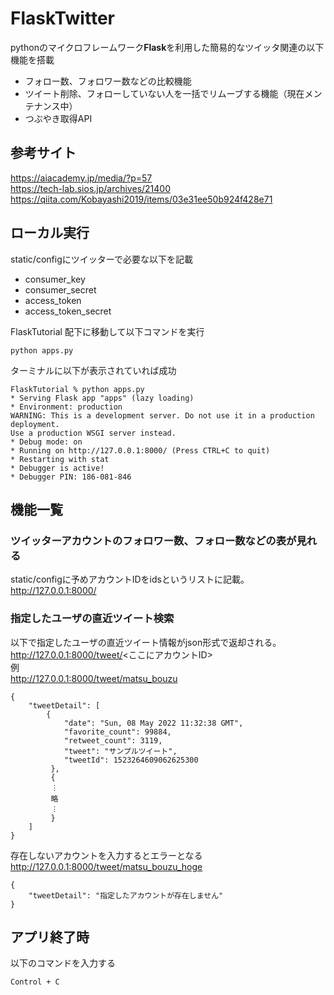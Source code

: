 # FlaskTwitter
pythonのマイクロフレームワーク**Flask**を利用した簡易的なツイッタ関連の以下機能を搭載
- フォロー数、フォロワー数などの比較機能
- ツイート削除、フォローしていない人を一括でリムーブする機能（現在メンテナンス中）
- つぶやき取得API


## 参考サイト
https://aiacademy.jp/media/?p=57<br>
https://tech-lab.sios.jp/archives/21400<br>
https://qiita.com/Kobayashi2019/items/03e31ee50b924f428e71<br>

## ローカル実行
static/configにツイッターで必要な以下を記載
- consumer_key
- consumer_secret
- access_token
- access_token_secret



FlaskTutorial 配下に移動して以下コマンドを実行
```
python apps.py
```
ターミナルに以下が表示されていれば成功
```
FlaskTutorial % python apps.py
* Serving Flask app "apps" (lazy loading)
* Environment: production
WARNING: This is a development server. Do not use it in a production deployment.
Use a production WSGI server instead.
* Debug mode: on
* Running on http://127.0.0.1:8000/ (Press CTRL+C to quit)
* Restarting with stat
* Debugger is active!
* Debugger PIN: 186-081-846
```

## 機能一覧
### ツイッターアカウントのフォロワー数、フォロー数などの表が見れる
static/configに予めアカウントIDをidsというリストに記載。<br>
http://127.0.0.1:8000/

### 指定したユーザの直近ツイート検索
以下で指定したユーザの直近ツイート情報がjson形式で返却される。<br>
http://127.0.0.1:8000/tweet/<ここにアカウントID><br>
例<br>
http://127.0.0.1:8000/tweet/matsu_bouzu
```
{
    "tweetDetail": [
        {
            "date": "Sun, 08 May 2022 11:32:38 GMT",
            "favorite_count": 99884,
            "retweet_count": 3119,
            "tweet": "サンプルツイート",
            "tweetId": 1523264609062625300
         },
         {
         ︙
         略
         ︙
         }
    ]
}
```
存在しないアカウントを入力するとエラーとなる<br>
http://127.0.0.1:8000/tweet/matsu_bouzu_hoge
```
{
    "tweetDetail": "指定したアカウントが存在しません"
}
```


## アプリ終了時
以下のコマンドを入力する
```
Control + C
```
